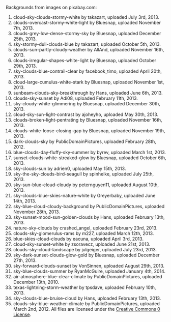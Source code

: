 Backgrounds from images on pixabay.com:
1. cloud-sky-clouds-stormy-white by takazart, uploaded July 3rd, 2013.
2. clouds-overcast-stormy-white-light by Bluesnap, uploaded November 7th, 2013.
3. clouds-grey-low-dense-stormy-sky by Bluesnap, uploaded December 25th, 2013.
4. sky-stormy-dull-clouds-blue by takazart, uploaded October 5th, 2013.
5. clouds-sun-partly-cloudy-weather by AllAnd, uploaded November 16th, 2013.
6. clouds-irregular-shapes-white-light by Bluesnap, uploaded October 29th, 2013.
7. sky-clouds-blue-contrail-clear by facebook_timo, uploaded April 20th, 2013.
8. cloud-large-cumulus-white-stark by Bluesnap, uploaded November 1st, 2013.
9. sunbeam-clouds-sky-breakthrough by Hans, uploaded June 6th, 2013.
10. clouds-sky-sunset by Adi08, uploaded February 11th, 2013.
11. sky-cloudy-white-glimmering by Bluesnap, uploaded December 30th, 2013.
12. cloud-sky-sun-light-contrast by ajoheyho, uploaded May 30th, 2013.
13. clouds-broken-light-pentrating by Bluesnap, uploaded November 16th, 2013.
14. clouds-white-loose-closing-gap by Bluesnap, uploaded November 19th, 2013.
15. dark-clouds-sky by PublicDomainPictures, uploaded February 28th, 2012.
16. blue-clouds-day-fluffy-sky-summer by byrev, uploaded March 1st, 2013.
17. sunset-clouds-white-streaked-glow by Bluesnap, uploaded October 6th, 2013.
18. sky-clouds-sun by adrien0, uploaded May 15th, 2013.
19. sky-the-sky-clouds-bird-seagull by spinheike, uploaded July 25th, 2013.
20. sky-sun-blue-cloud-cloudy by peternguyen11, uploaded August 10th, 2013.
21. sky-clouds-blue-skies-nature-white by Greyerbaby, uploaded June 14th, 2013.
22. sky-blue-cloud-cloudy-background by PublicDomainPictures, uploaded November 28th, 2013.
23. sky-sunset-mood-sun-golden-clouds by Hans, uploaded February 13th, 2013.
24. nature-sky-clouds by crashed_angel, uploaded February 23rd, 2013.
25. clouds-sky-glomerulus-rams by m227, uploaded March 12th, 2013.
26. blue-skies-cloud-clouds by eacuna, uploaded April 3rd, 2013.
27. cloud-sky-sunset-white by zsoravecz, uploaded June 21st, 2013.
28. clouds-sky-cloud-landscape by julgeiger, uploaded July 23rd, 2013.
29. sky-dark-sunset-clouds-glow-gold by Bluesnap, uploaded December 27th, 2013.
30. sky-forward-clouds-sunset by VonSinnen, uploaded August 29th, 2013.
31. sky-blue-clouds-summer by RyanMcGuire, uploaded January 4th, 2014.
32. air-atmosphere-blue-clear-climate by PublicDomainPictures, uploaded December 13th, 2010.
33. texas-lightning-storm-weather by tpsdave, uploaded February 10th, 2013.
34. sky-clouds-blue-bruise-cloud by Hans, uploaded February 13th, 2013.
35. clouds-sky-blue-weather-climate by PublicDomainPictures, uploaded March 2nd, 2012.
All files are licensed under the [Creative Commons 0 License](http://creativecommons.org/publicdomain/zero/1.0/deed.en).